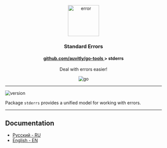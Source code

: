 <div align="center">
  <img width="100" height="100" src="https://img.icons8.com/clouds/200/error.png" alt="error"/>
  <h3 align="center">Standard Errors</h3>
  <h4> <a href="./../README.md" align="center"> github.com/auvitly/go-tools </a> > <b>stderrs</b></h4> 
  <p align="center">Deal with errors easier!</p>
  <img src="https://img.shields.io/badge/go-%2300ADD8.svg?style=for-the-badge&logo=go&logoColor=white" alt="go">
</div>

---

<img src="https://img.shields.io/badge/version-0.0.1_alpha-orange" alt="version">

Package `stderrs` provides a unified model for working with errors.

--- 

## Documentation

* [Русский - RU](docs/ru/main.md)
* [English - EN](docs/en/main.md)